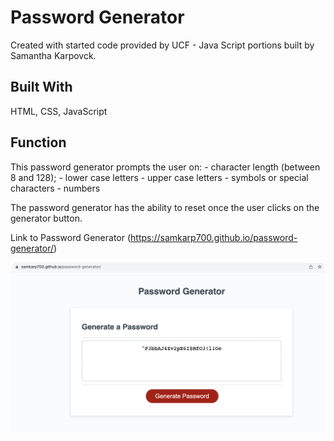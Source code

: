 # Password Generator
Created with started code provided by UCF - Java Script portions built by Samantha Karpovck. 

## Built With
HTML, CSS, JavaScript

## Function
This password generator prompts the user on: 
    - character length (between 8 and 128);
    - lower case letters
    - upper case letters
    - symbols or special characters
    - numbers

The password generator has the ability to reset once the user clicks on the generator button. 

Link to Password Generator (https://samkarp700.github.io/password-generator/)

![Password-Generator](./assets/images/Screen%20Shot%202022-06-26%20at%205.09.07%20PM.png)


